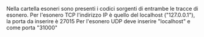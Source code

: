 Nella cartella esoneri sono presenti i codici sorgenti di entrambe le tracce di esonero.
Per l'esonero TCP l'indirizzo IP è quello del localhost ("127.0.0.1"), la porta da inserire è 27015
Per l'esonero UDP deve inserire "localhost" e come porta "31000"
